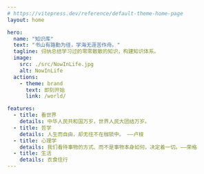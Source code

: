 ```yaml
---
# https://vitepress.dev/reference/default-theme-home-page
layout: home

hero:
  name: "知识库"
  text: "书山有路勤为径，学海无涯苦作舟。"
  tagline: 归纳总结学习过的零零散散的知识，构建知识体系。
  image:
    src: ./src/NowInLife.jpg
    alt: NowInLife
  actions:
    - theme: brand
      text: 即刻开始
      link: /world/

features:
  - title: 看世界
    details: 中华人民共和国万岁，世界人民大团结万岁。
  - title: 哲学
    details: 人生而自由，却无往不在枷锁中。 ——卢梭
  - title: 心理学
    details: 我们看待事物的方式、而不是事物本身如何，决定着一切。——荣格
  - title: 生活
    details: 衣食住行
---
```


